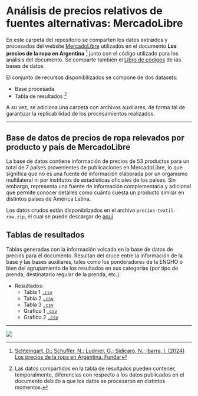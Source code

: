 # Análisis de precios relativos de fuentes alternativas: MercadoLibre


En este carpeta del repositorio se comparten los datos extraídos y procesados del website [MercadoLibre](https://mercadolibre.com/) utilizados en el documento **Los precios de la ropa en Argentina** [^1] junto con el código utilizado para los análisis del documento. Se comparte también el [Libro de códigos](Meli_Libro-Codigo.pdf) de las bases de datos. 

El conjunto de recursos disponibilizados se compone de dos datasets: 

* Base procesada 
* Tabla de resultados [^2]

A su vez, se adiciona una carpeta con archivos auxiliares, de forma tal de garantizar la replicabilidad de los procesamientos realizados. 

[^1]: [Schteingart, D.; Schuffer, N.; Ludmer, G.; Sidicaro, N.; Ibarra, I. (2024) Los precios de la ropa en Argentina. Fundar](https://fund.ar/publicacion/los-precios-de-la-ropa-en-la-argentina/)


[^2]: Las datos compartidos en la tabla de resultados pueden contener, temporalmente, diferencias con respecto a los datos publicados en el documento debido a que los datos se procesaron en distintos momentos.  

---

## Base de datos de precios de ropa relevados por producto y país de MercadoLibre


La base de datos contiene información de precios de 53 productos para un total de 7 países provenientes de publicaciones en MercadoLibre, lo que significa que no es una fuente de información elaborada por un organismo multilateral ni por institutos de estadísticas oficiales de los países. Sin embargo, representa una fuente de información complementaria y adicional que permite conocer detalles como cuánto cuesta un producto similar en distintos países de América Latina.

Los datos crudos están disponibilzados en el archivo `precios-textil-raw.zip`, el cual se puede descargar de [aquí](https://github.com/datos-Fundar/precios-textil/releases/tag/data)
  

## Tablas de resultados

Tablas generadas con la información volcada en la base de datos de precios para el documento. Resultan del cruce entre la información de la base y las bases auxiliares, tales como los ponderadores de la ENGHO o bien del agrupamiento de los resultados en sus categorías (por tipo de prenda, destinatario regular de la prenda, etc.).   

- Resultados: 
  - Tabla 1 [`.csv`](https://github.com/datos-Fundar/precios-textil/blob/main/meli/output/tabla%201%20-%20mediana%20por%20pais.csv)
  - Tabla 2 [`.csv`](https://github.com/datos-Fundar/precios-textil/blob/main/meli/output/tabla%202%20-%20mediana%20vs%20promedio%20latam.csv)
  - Tabla 3 [`.csv`](https://github.com/datos-Fundar/precios-textil/blob/main/meli/output/tabla%203%20-%20mediana%20vs%20promedio%20latam%20por%20categoria.csv)
  - Grafico 1 [`.csv`](https://github.com/datos-Fundar/precios-textil/blob/main/meli/output/Grafico%201%20-%20precio%20canasta%20ropa%20vs%20latam.csv)
  - Grafico 2 [`.csv`](https://github.com/datos-Fundar/precios-textil/blob/main/meli/output/Grafico%202%20-%20relacion%20percentil%2090%20y%2010.csv)
    

---

<a href="https://fund.ar">
  <picture>
    <source media="(prefers-color-scheme: dark)" srcset="https://github.com/datos-Fundar/fundartools/assets/86327859/6ef27bf9-141f-4537-9d78-e16b80196959">
    <source media="(prefers-color-scheme: light)" srcset="https://github.com/datos-Fundar/fundartools/assets/86327859/aa8e7c72-4fad-403a-a8b9-739724b4c533">
    <img src="fund.ar"></img>
  </picture>
</a>
